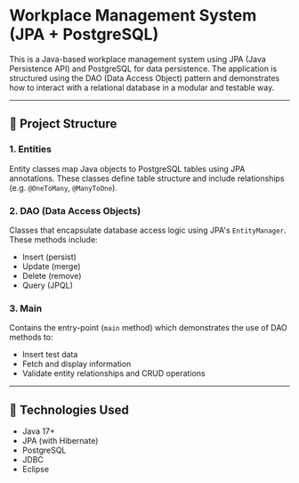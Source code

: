 # Workplace Management System (JPA + PostgreSQL)

This is a Java-based workplace management system using JPA (Java Persistence API) and PostgreSQL for data persistence. The application is structured using the DAO (Data Access Object) pattern and demonstrates how to interact with a relational database in a modular and testable way.

---

## 🧩 Project Structure

### 1. **Entities**
Entity classes map Java objects to PostgreSQL tables using JPA annotations. These classes define table structure and include relationships (e.g. `@OneToMany`, `@ManyToOne`).

### 2. **DAO (Data Access Objects)**
Classes that encapsulate database access logic using JPA's `EntityManager`. These methods include:
- Insert (persist)
- Update (merge)
- Delete (remove)
- Query (JPQL)

### 3. **Main**
Contains the entry-point (`main` method) which demonstrates the use of DAO methods to:
- Insert test data
- Fetch and display information
- Validate entity relationships and CRUD operations

---

## 🔧 Technologies Used

- Java 17+
- JPA (with Hibernate)
- PostgreSQL
- JDBC
- Eclipse
